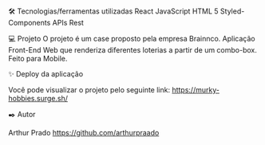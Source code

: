 🛠️ Tecnologias/ferramentas utilizadas
React
JavaScript
HTML 5
Styled-Components
APIs Rest

💻 Projeto
O projeto é um case proposto pela empresa Brainnco. Aplicação Front-End Web que renderiza diferentes loterias a partir de um combo-box. Feito para Mobile.

✨ Deploy da aplicação

Você pode visualizar o projeto pelo seguinte link: https://murky-hobbies.surge.sh/

✒️ Autor

Arthur Prado https://github.com/arthurpraado

